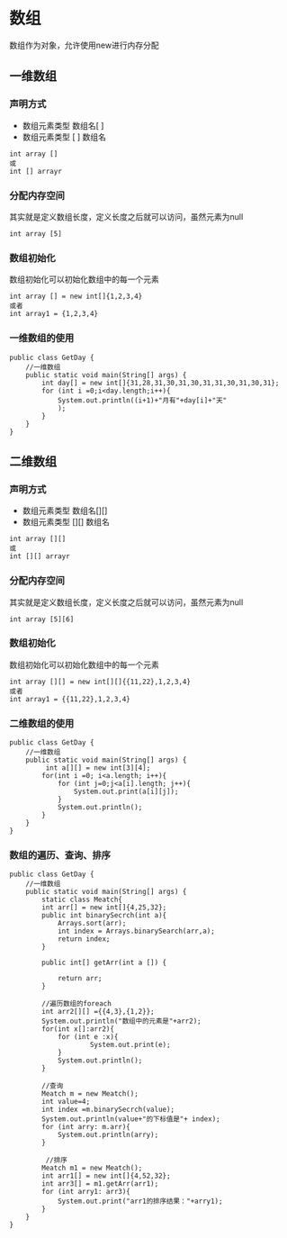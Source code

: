 # 数组
数组作为对象，允许使用new进行内存分配
## 一维数组
### 声明方式
- 数组元素类型 数组名[ ]
- 数组元素类型 [ ] 数组名
```
int array []
或
int [] arrayr
```
### 分配内存空间
其实就是定义数组长度，定义长度之后就可以访问，虽然元素为null
```
int array [5]
```
### 数组初始化
数组初始化可以初始化数组中的每一个元素
```
int array [] = new int[]{1,2,3,4}
或者
int array1 = {1,2,3,4}
```
### 一维数组的使用
```
public class GetDay {
    //一维数组
    public static void main(String[] args) {
        int day[] = new int[]{31,28,31,30,31,30,31,31,30,31,30,31};
        for (int i =0;i<day.length;i++){
            System.out.println((i+1)+"月有"+day[i]+"天"
            );
        }
    }
}
```
## 二维数组
### 声明方式
- 数组元素类型 数组名[][]
- 数组元素类型 [][] 数组名
```
int array [][]
或
int [][] arrayr
```
### 分配内存空间
其实就是定义数组长度，定义长度之后就可以访问，虽然元素为null
```
int array [5][6]
```
### 数组初始化
数组初始化可以初始化数组中的每一个元素
```
int array [][] = new int[][]{{11,22},1,2,3,4}
或者
int array1 = {{11,22},1,2,3,4}
```
### 二维数组的使用
```
public class GetDay {
    //一维数组
    public static void main(String[] args) {
         int a[][] = new int[3][4];
        for(int i =0; i<a.length; i++){
            for (int j=0;j<a[i].length; j++){
                System.out.print(a[i][j]);
            }
            System.out.println();
        }
    }
}
```
### 数组的遍历、查询、排序
```
public class GetDay {
    //一维数组
    public static void main(String[] args) {
        static class Meatch{
        int arr[] = new int[]{4,25,32};
        public int binarySecrch(int a){
            Arrays.sort(arr);
            int index = Arrays.binarySearch(arr,a);
            return index;
        }

        public int[] getArr(int a []) {

            return arr;
        }

        //遍历数组的foreach
        int arr2[][] ={{4,3},{1,2}};
        System.out.println("数组中的元素是"+arr2);
        for(int x[]:arr2){
            for (int e :x){
                    System.out.print(e);
            }
            System.out.println();
        }

        //查询
        Meatch m = new Meatch();
        int value=4;
        int index =m.binarySecrch(value);
        System.out.println(value+"的下标值是"+ index);
        for (int arry: m.arr){
            System.out.println(arry);
        }

         //排序
        Meatch m1 = new Meatch();
        int arr1[] = new int[]{4,52,32};
        int arr3[] = m1.getArr(arr1);
        for (int arry1: arr3){
            System.out.print("arr1的排序结果："+arry1);
        } 
    }
}

```